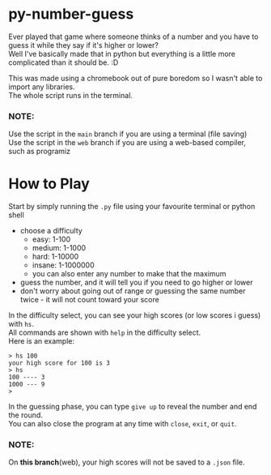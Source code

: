 # py-number-guess
Ever played that game where someone thinks of a number and you have to guess it while they say if it's higher or lower? <br />
Well I've basically made that in python but everything is a little more complicated than it should be. :D 

This was made using a chromebook out of pure boredom so I wasn't able to import any libraries. <br />
The whole script runs in the terminal.

### NOTE:
Use the script in the `main` branch if you are using a terminal (file saving) <br />
Use the script in the `web` branch if you are using a web-based compiler, such as programiz

# How to Play
Start by simply running the `.py` file using your favourite terminal or python shell
- choose a difficulty
  - easy: 1-100
  - medium: 1-1000
  - hard: 1-10000
  - insane: 1-1000000
  - you can also enter any number to make that the maximum
- guess the number, and it will tell you if you need to go higher or lower
- don't worry about going out of range or guessing the same number twice - it will not count toward your score

In the difficulty select, you can see your high scores (or low scores i guess) with `hs`. <br />
All commands are shown with `help` in the difficulty select. <br /> 
Here is an example: <br />
```
> hs 100
your high score for 100 is 3
> hs
100 ---- 3
1000 --- 9
>
```

In the guessing phase, you can type `give up` to reveal the number and end the round. <br />
You can also close the program at any time with `close`, `exit`, or `quit`.

### NOTE:
On **this branch**(web), your high scores will not be saved to a `.json` file.

